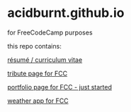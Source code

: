 # acidburnt.github.io

for FreeCodeCamp purposes

this repo contains:

[résumé / curriculum vitae](https://acidburnt.github.io/curriculum/)

[tribute page for FCC](https://acidburnt.github.io/tribute-page/)

[portfolio page for FCC - just started](https://acidburnt.github.io/portfolio-page/)

[weather app for FCC](https://acidburnt.github.io/weather-app/)
